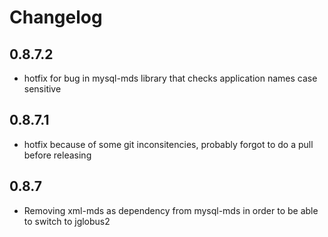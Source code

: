 Changelog
=========

0.8.7.2
--------

* hotfix for bug in mysql-mds library that checks application names case sensitive

0.8.7.1
-------

* hotfix because of some git inconsitencies, probably forgot to do a pull before releasing

0.8.7
-----

* Removing xml-mds as dependency from mysql-mds in order to be able to switch to jglobus2





